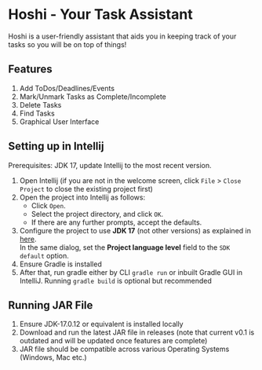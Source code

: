 # Hoshi - Your Task Assistant

Hoshi is a user-friendly assistant that aids you in keeping track of your tasks so you will be on top of things!


## Features

1. Add ToDos/Deadlines/Events
2. Mark/Unmark Tasks as Complete/Incomplete
3. Delete Tasks
4. Find Tasks
5. Graphical User Interface


## Setting up in Intellij

Prerequisites: JDK 17, update Intellij to the most recent version.

1. Open Intellij (if you are not in the welcome screen, click `File` > `Close Project` to close the existing project first)
2. Open the project into Intellij as follows:
   - Click `Open`.
   - Select the project directory, and click `OK`.
   - If there are any further prompts, accept the defaults.
3. Configure the project to use **JDK 17** (not other versions) as explained in [here](https://www.jetbrains.com/help/idea/sdk.html#set-up-jdk).<br>
   In the same dialog, set the **Project language level** field to the `SDK default` option.
4. Ensure Gradle is installed
5. After that, run gradle either by CLI `gradle run` or inbuilt Gradle GUI in IntelliJ. Running `gradle build` is optional but recommended

## Running JAR File

1. Ensure JDK-17.0.12 or equivalent is installed locally
2. Download and run the latest JAR file in releases (note that current v0.1 is outdated and will be updated once features are complete)
3. JAR file should be compatible across various Operating Systems (Windows, Mac etc.)